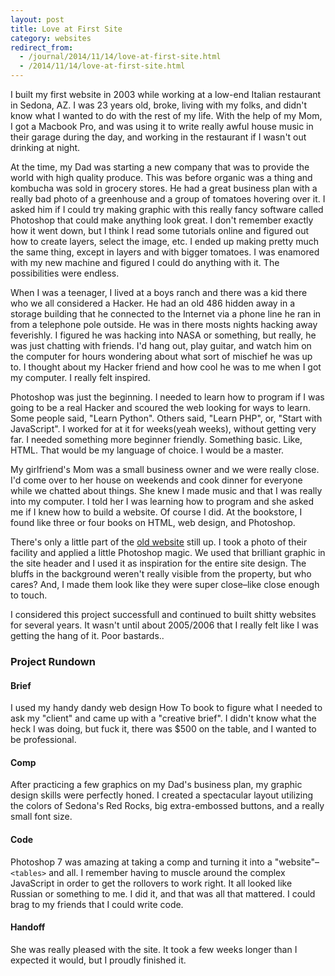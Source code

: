 ```yaml
---
layout: post
title: Love at First Site
category: websites
redirect_from:
  - /journal/2014/11/14/love-at-first-site.html
  - /2014/11/14/love-at-first-site.html
---
```


I built my first website in 2003 while working at a low-end Italian restaurant in Sedona, AZ. I was 23 years old, broke, living with my folks, and didn't know what I wanted to do with the rest of my life. With the help of my Mom, I got a Macbook Pro, and was using it to write really awful house music in their garage during the day, and working in the restaurant if I wasn't out drinking at night.

At the time, my Dad was starting a new company that was to provide the world with high quality produce. This was before organic was a thing and kombucha was sold in grocery stores. He had a great business plan with a really bad photo of a greenhouse and a group of tomatoes hovering over it. I asked him if I could try making graphic with this really fancy software called Photoshop that could make anything look great. I don't remember exactly how it went down, but I think I read some tutorials online and figured out how to create layers, select the image, etc. I ended up making pretty much the same thing, except in layers and with bigger tomatoes. I was enamored with my new machine and figured I could do anything with it. The possibilities were endless.

When I was a teenager, I lived at a boys ranch and there was a kid there who we all considered a Hacker. He had an old 486 hidden away in a storage building that he connected to the Internet via a phone line he ran in from a telephone pole outside. He was in there mosts nights hacking away feverishly. I figured he was hacking into NASA or something, but really, he was just chatting with friends. I'd hang out, play guitar, and watch him on the computer for hours wondering about what sort of mischief he was up to. I thought about my Hacker friend and how cool he was to me when I got my computer. I really felt inspired.

Photoshop was just the beginning. I needed to learn how to program if I was going to be a real Hacker and scoured the web looking for ways to learn. Some people said, "Learn Python". Others said, "Learn PHP", or, "Start with JavaScript". I worked for at it for weeks(yeah weeks), without getting very far. I needed something more beginner friendly. Something basic. Like, HTML. That would be my language of choice. I would be a master.

My girlfriend's Mom was a small business owner and we were really close. I'd come over to her house on weekends and cook dinner for everyone while we chatted about things. She knew I made music and that I was really into my computer. I told her I was learning how to program and she asked me if I knew how to build a website. Of course I did. At the bookstore, I found like three or four books on HTML, web design, and Photoshop.

There's only a little part of the [old website](http://www.sedonaofficerentals.com/sedona-mini-storage-facilities.html) still up. I took a photo of their facility and applied a little Photoshop magic. We used that brilliant graphic in the site header and I used it as inspiration for the entire site design. The bluffs in the background weren't really visible from the property, but who cares? And, I made them look like they were super close–like close enough to touch.

I considered this project successfull and continued to built shitty websites for several years. It wasn't until about 2005/2006 that I really felt like I was getting the hang of it. Poor bastards..

### Project Rundown

#### Brief
I used my handy dandy web design How To book to figure what I needed to ask my "client" and came up with a "creative brief". I didn't know what the heck I was doing, but fuck it, there was $500 on the table, and I wanted to be professional.

#### Comp
After practicing a few graphics on my Dad's business plan, my graphic design skills were perfectly honed. I created a spectacular layout utilizing the colors of Sedona's Red Rocks, big extra-embossed buttons, and a really small font size.

#### Code
Photoshop 7 was amazing at taking a comp and turning it into a "website"–`<tables>` and all. I remember having to muscle around the complex JavaScript in order to get the rollovers to work right. It all looked like Russian or something to me. I did it, and that was all that mattered. I could brag to my friends that I could write code.

#### Handoff
She was really pleased with the site. It took a few weeks longer than I expected it would, but I proudly finished it.
